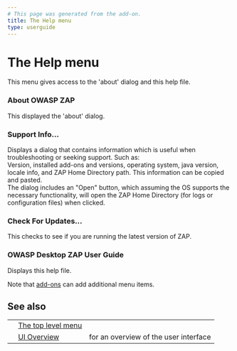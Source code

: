 ```yaml
---
# This page was generated from the add-on.
title: The Help menu
type: userguide
---
```


# The Help menu

This menu gives access to the 'about' dialog and this help file.

### About OWASP ZAP

This displayed the 'about' dialog.

### Support Info...

Displays a dialog that contains information which is useful when troubleshooting or seeking support. Such as:  
Version, installed add-ons and versions, operating system, java version, locale info, and ZAP Home Directory path. This information can be copied and pasted.  
The dialog includes an "Open" button, which assuming the OS supports the necessary functionality, will open the ZAP Home Directory (for logs or configuration files) when clicked.

### Check For Updates...

This checks to see if you are running the latest version of ZAP.

### OWASP Desktop ZAP User Guide

Displays this help file.

Note that [add-ons](/docs/desktop/start/features/addons/) can add additional menu items.

## See also

|     |                                                |                                       |
| --- | ---------------------------------------------- | ------------------------------------- |
|     | [The top level menu](/docs/desktop/ui/tlmenu/) |                                       |
|     | [UI Overview](/docs/desktop/ui/)               | for an overview of the user interface |
